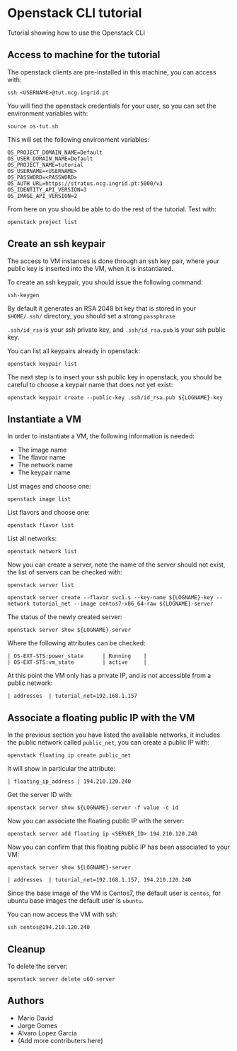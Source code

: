 # Openstack CLI tutorial

Tutorial showing how to use the Openstack CLI

## Access to machine for the tutorial

The openstack clients are pre-installed in this machine, you can access with:

    ssh <USERNAME>@tut.ncg.ingrid.pt

You will find the openstack credentials for your user, so you can set the
environment variables with:

    source os-tut.sh

This will set the following environment variables:

    OS_PROJECT_DOMAIN_NAME=Default
    OS_USER_DOMAIN_NAME=Default
    OS_PROJECT_NAME=tutorial
    OS_USERNAME=<USERNAME>
    OS_PASSWORD=<PASSWORD>
    OS_AUTH_URL=https://stratus.ncg.ingrid.pt:5000/v3
    OS_IDENTITY_API_VERSION=3
    OS_IMAGE_API_VERSION=2

From here on you should be able to do the rest of the tutorial. Test with:

    openstack project list

## Create an ssh keypair

The access to VM instances is done through an ssh key pair, where your public
key is inserted into the VM, when it is instantiated.

To create an ssh keypair, you should issue the following command:

    ssh-keygen

By default it generates an RSA 2048 bit key that is stored in your `$HOME/.ssh/`
directory, you should set a strong `passphrase`

`.ssh/id_rsa` is your ssh private key, and `.ssh/id_rsa.pub` is your ssh public
key.

You can list all keypairs already in openstack:

    openstack keypair list

The next step is to insert your ssh public key in openstack, you should be careful
to choose a keypair name that does not yet exist:

    openstack keypair create --public-key .ssh/id_rsa.pub ${LOGNAME}-key

## Instantiate a VM

In order to instantiate a VM, the following information is needed:

* The image name
* The flavor name
* The network name
* The keypair name

List images and choose one:

    openstack image list

List flavors and choose one:

    openstack flavor list

List all networks:

    openstack network list

Now you can create a server, note the name of the server should not exist, the
list of servers can be checked with:

    openstack server list

    openstack server create --flavor svc1.s --key-name ${LOGNAME}-key --network tutorial_net --image centos7-x86_64-raw ${LOGNAME}-server

The status of the newly created server:

    openstack server show ${LOGNAME}-server

Where the following attributes can be checked:

    | OS-EXT-STS:power_state      | Running    |
    | OS-EXT-STS:vm_state         | active     |

At this point the VM only has a private IP, and is not accessible from a public
network:

    | addresses  | tutorial_net=192.168.1.157 

## Associate a floating public IP with the VM

In the previous section you have listed the available networks, it includes
the public network called `public_net`, you can create a public IP with:

    openstack floating ip create public_net

It will show in particular the attribute:

    | floating_ip_address | 194.210.120.240

Get the server ID with:

    openstack server show ${LOGNAME}-server -f value -c id

Now you can associate the floating public IP with the server:

    openstack server add floating ip <SERVER_ID> 194.210.120.240

Now you can confirm that this floating public IP has been associated to your VM:

    openstack server show ${LOGNAME}-server
    
    | addresses  | tutorial_net=192.168.1.157, 194.210.120.240

Since the base image of the VM is Centos7, the default user is `centos`,
for ubuntu base images the default user is `ubuntu`.

You can now access the VM with ssh:

    ssh centos@194.210.120.240

## Cleanup

To delete the server:

    openstack server delete u60-server



## Authors

* Mario David
* Jorge Gomes
* Alvaro Lopez Garcia
* (Add more contributers here)


